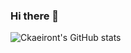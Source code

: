 ### Hi there 👋

<!--
**Ckaeiront/Ckaeiront** is a ✨ _special_ ✨ repository because its `README.md` (this file) appears on your GitHub profile.

Here are some ideas to get you started:
-->


![Ckaeiront's GitHub stats](https://github-readme-stats.vercel.app/api?username=anuraghazra&show_icons=true&theme=transparent)
